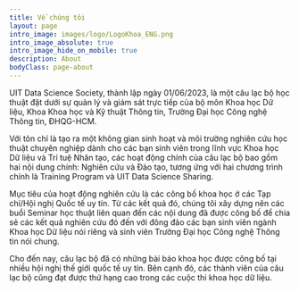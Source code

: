```yaml
---
title: Về chúng tôi
layout: page
intro_image: images/logo/LogoKhoa_ENG.png
intro_image_absolute: true
intro_image_hide_on_mobile: true
description: About
bodyClass: page-about
---
```


UIT Data Science Society, thành lập ngày 01/06/2023, là một câu lạc bộ học thuật đặt dưới sự quản lý và giám sát trực tiếp của bộ môn Khoa học Dữ liệu, Khoa Khoa học và Kỹ thuật Thông tin, Trường Đại học Công nghệ Thông tin, ĐHQG-HCM.

Với tôn chỉ là tạo ra một không gian sinh hoạt và môi trường nghiên cứu học thuật chuyên nghiệp dành cho các bạn sinh viên trong lĩnh vực Khoa học Dữ liệu và Trí tuệ Nhân tạo, các hoạt động chính của câu lạc bộ bao gồm hai nội dung chính: Nghiên cứu và Đào tạo, tương ứng với hai chương trình chính là Training Program và UIT Data Science Sharing.

Mục tiêu của hoạt động nghiên cứu là các công bố khoa học ở các Tạp chí/Hội nghị Quốc tế uy tín. Từ các kết quả đó, chúng tôi xây dựng nên các buổi Seminar học thuật liên quan đến các nội dung đã được công bố để chia sẻ các kết quả nghiên cứu đó đến với đông đảo các bạn sinh viên ngành Khoa học Dữ liệu nói riêng và sinh viên Trường Đại học Công nghệ Thông tin nói chung.

Cho đến nay, câu lạc bộ đã có những bài báo khoa học được công bố tại nhiều hội nghị thế giới quốc tế uy tín. Bên cạnh đó, các thành viên của câu lạc bộ cũng đạt được thứ hạng cao trong các cuộc thi khoa học dữ liệu.
